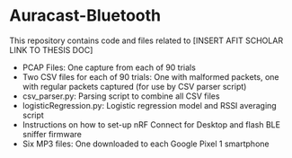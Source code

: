 # Auracast-Bluetooth

This repository contains code and files related to [INSERT AFIT SCHOLAR LINK TO THESIS DOC]
- PCAP Files: One capture from each of 90 trials
- Two CSV files for each of 90 trials: One with malformed packets, one with regular packets captured (for use by CSV parser script)
- csv_parser.py: Parsing script to combine all CSV files
- logisticRegression.py: Logistic regression model and RSSI averaging script
- Instructions on how to set-up nRF Connect for Desktop and flash BLE sniffer firmware
- Six MP3 files: One downloaded to each Google Pixel 1 smartphone
